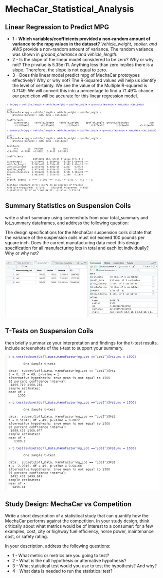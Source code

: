 # MechaCar_Statistical_Analysis

## Linear Regression to Predict MPG
- 1 - **Which variables/coefficients provided a non-random amount of variance to the mpg values in the dataset?**
_Vehicle_weight, spoiler, and AWS_ provide a non-random amount of variance. The random variance was shown in _ground_clearance and vehicle_length_.
- 2 - Is the slope of the linear model considered to be zero? Why or why not?
The p-value is 5.35e-11. Anything less than zero implies there is a slope. Therefore, the slope is not equal to zero. 
- 3 - Does this linear model predict mpg of MechaCar prototypes effectively? Why or why not?
The R-Squared values will help us identify the level of certainty. We see the value of the Multiple R-squared is 0.7149. We will convert this into a percentage to find a 71.49% chance our prediction will be accurate for this linear regression model. 

![Deliverable 1-Linear Regression](https://github.com/ScottyMacCVC/MechaCar_Statistical_Analysis/blob/main/Images/01-Linear%20Regression%20to%20Predict%20MPG.JPG)

## Summary Statistics on Suspension Coils
write a short summary using screenshots from your total_summary and lot_summary dataframes, and address the following question:

The design specifications for the MechaCar suspension coils dictate that the variance of the suspension coils must not exceed 100 pounds per square inch. Does the current manufacturing data meet this design specification for all manufacturing lots in total and each lot individually? Why or why not?

![Deliverable 2-Summary Statistics on Suspension Coils](https://github.com/ScottyMacCVC/MechaCar_Statistical_Analysis/blob/main/Images/02-Summary%20Statistics%20on%20Suspension%20Coils.JPG)

## T-Tests on Suspension Coils
then briefly summarize your interpretation and findings for the t-test results. Include screenshots of the t-test to support your summary.

![Deliverable 3-T-Tests on Suspension Coils](https://github.com/ScottyMacCVC/MechaCar_Statistical_Analysis/blob/main/Images/03-T-Tests%20on%20Suspension%20Coils.JPG)


## Study Design: MechaCar vs Competition

Write a short description of a statistical study that can quantify how the MechaCar performs against the competition. In your study design, think critically about what metrics would be of interest to a consumer: for a few examples, cost, city or highway fuel efficiency, horse power, maintenance cost, or safety rating.

In your description, address the following questions:
- 1 - What metric or metrics are you going to test?
- 2 - What is the null hypothesis or alternative hypothesis?
- 3 - What statistical test would you use to test the hypothesis? And why?
- 4 - What data is needed to run the statistical test?
